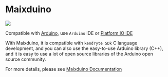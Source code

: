 Maixduino
==========

![](../../../assets/micropython.png)


Compatible with [Arduino](https://www.arduino.cc/), use `Arduino` IDE or [Platform IO IDE](https://platformio.org/)

With Maixduino, it is compatible with `kendryte SDk` C language development, and you can also use the easy-to-use Arduino library (C++), and it is easy to use a lot of open source libraries of the Arduino open source community.

For more details, please see [Maixduino Documentation](https://maixduino.sipeed.com)

